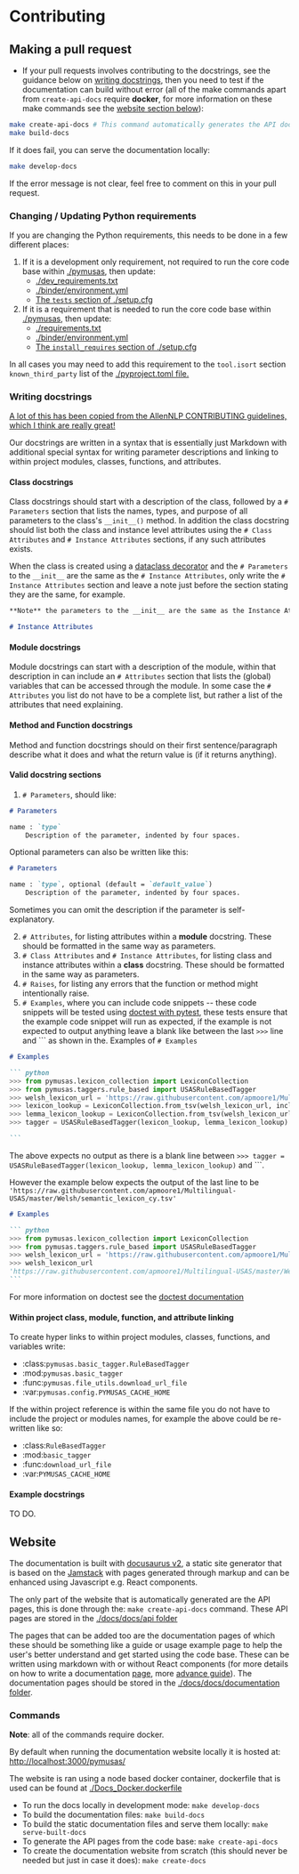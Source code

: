 # Contributing

## Making a pull request

* If your pull requests involves contributing to the docstrings, see the guidance below on [writing docstrings](#writing-docstrings), then you need to test if the documentation can build without error (all of the make commands apart from `create-api-docs` require **docker**, for more information on these make commands see the [website section below](#website)):

```bash
make create-api-docs # This command automatically generates the API documentation that the website serves
make build-docs
```

If it does fail, you can serve the documentation locally:

``` bash
make develop-docs
```

If the error message is not clear, feel free to comment on this in your pull request.

### Changing / Updating Python requirements

If you are changing the Python requirements, this needs to be done in a few different places:

1. If it is a development only requirement, not required to run the core code base within [./pymusas](./pymusas), then update:
    * [./dev_requirements.txt](./dev_requirements.txt)
    * [./binder/environment.yml](./binder/environment.yml)
    * [The `tests` section of ./setup.cfg](./setup.cfg)
2. If it is a requirement that is needed to run the core code base within [./pymusas](./pymusas), then update:
    * [./requirements.txt](./requirements.txt)
    * [./binder/environment.yml](./binder/environment.yml)
    * [The `install_requires` section of ./setup.cfg](./setup.cfg)

In all cases you may need to add this requirement to the `tool.isort` section `known_third_party` list of the [./pyproject.toml file.](./pyproject.toml) 

### Writing docstrings
[A lot of this has been copied from the AllenNLP CONTRIBUTING guidelines, which I think are really great!](https://github.com/allenai/allennlp/blob/main/CONTRIBUTING.md)

Our docstrings are written in a syntax that is essentially just Markdown with additional special syntax for writing parameter descriptions and linking to within project modules, classes, functions, and attributes.

#### Class docstrings

Class docstrings should start with a description of the class, followed by a `# Parameters` section that lists the names, types, and purpose of all parameters to the class's `__init__()` method. In addition the class docstring should list both the class and instance level attributes using the `# Class Attributes` and `# Instance Attributes` sections, if any such attributes exists.

When the class is created using a [dataclass decorator](https://docs.python.org/3/library/dataclasses.html#dataclasses.dataclass) and the `# Parameters` to the `__init__` are the same as the `# Instance Attributes`, only write the `# Instance Attributes` section and leave a note just before the section stating they are the same, for example.

``` markdown
**Note** the parameters to the __init__ are the same as the Instance Attributes.

# Instance Attributes
```

#### Module docstrings

Module docstrings can start with a description of the module, within that description in can include an `# Attributes` section that lists the (global) variables that can be accessed through the module. In some case the `# Attributes` you list do not have to be a complete list, but rather a list of the attributes that need explaining.

#### Method and Function docstrings

Method and function docstrings should on their first sentence/paragraph describe what it does and what the return value is (if it returns anything).

#### Valid docstring sections

1. `# Parameters`, should like:

``` markdown
# Parameters

name : `type`
    Description of the parameter, indented by four spaces.
```

Optional parameters can also be written like this:

``` markdown
# Parameters

name : `type`, optional (default = `default_value`)
    Description of the parameter, indented by four spaces.
```

Sometimes you can omit the description if the parameter is self-explanatory.

2. `# Attributes`, for listing attributes within a **module** docstring. These should be formatted in the same way as parameters.
3. `# Class Attributes` and `# Instance Attributes`, for listing class and instance attributes within a **class** docstring. These should be formatted in the same way as parameters.
4. `# Raises`, for listing any errors that the function or method might intentionally raise.
5. `# Examples`, where you can include code snippets -- these code snippets will be tested using [doctest with pytest](https://docs.pytest.org/en/6.2.x/doctest.html), these tests ensure that the example code snippet will run as expected, if the example is not expected to output anything leave a blank like between the last `>>>` line and ``` as shown in the. Examples of `# Examples`

```` markdown
# Examples

``` python
>>> from pymusas.lexicon_collection import LexiconCollection
>>> from pymusas.taggers.rule_based import USASRuleBasedTagger
>>> welsh_lexicon_url = 'https://raw.githubusercontent.com/apmoore1/Multilingual-USAS/master/Welsh/semantic_lexicon_cy.tsv'
>>> lexicon_lookup = LexiconCollection.from_tsv(welsh_lexicon_url, include_pos=True)
>>> lemma_lexicon_lookup = LexiconCollection.from_tsv(welsh_lexicon_url, include_pos=False)
>>> tagger = USASRuleBasedTagger(lexicon_lookup, lemma_lexicon_lookup)

``` 
````

The above expects no output as there is a blank line between `>>> tagger = USASRuleBasedTagger(lexicon_lookup, lemma_lexicon_lookup)` and ```.

However the example below expects the output of the last line to be `'https://raw.githubusercontent.com/apmoore1/Multilingual-USAS/master/Welsh/semantic_lexicon_cy.tsv'`

```` markdown
# Examples

``` python
>>> from pymusas.lexicon_collection import LexiconCollection
>>> from pymusas.taggers.rule_based import USASRuleBasedTagger
>>> welsh_lexicon_url = 'https://raw.githubusercontent.com/apmoore1/Multilingual-USAS/master/Welsh/semantic_lexicon_cy.tsv'
>>> welsh_lexicon_url
'https://raw.githubusercontent.com/apmoore1/Multilingual-USAS/master/Welsh/semantic_lexicon_cy.tsv'
``` 
````

For more information on doctest see the [doctest documentation](https://docs.python.org/3/library/doctest.html)


#### Within project class, module, function, and attribute linking

To create hyper links to within project modules, classes, functions, and variables write:

- :class:`pymusas.basic_tagger.RuleBasedTagger`
- :mod:`pymusas.basic_tagger`
- :func:`pymusas.file_utils.download_url_file`
- :var:`pymusas.config.PYMUSAS_CACHE_HOME`

If the within project reference is within the same file you do not have to include the project or modules names, for example the above could be re-written like so:

- :class:`RuleBasedTagger`
- :mod:`basic_tagger`
- :func:`download_url_file`
- :var:`PYMUSAS_CACHE_HOME`

#### Example docstrings

TO DO.

## Website

The documentation is built with [docusaurus v2](https://docusaurus.io/), a static site generator that is based on the [Jamstack](https://jamstack.org/) with pages generated through markup and can be enhanced using Javascript e.g. React components.

The only part of the website that is automatically generated are the API pages, this is done through the: `make create-api-docs` command. These API pages are stored in the [./docs/docs/api folder](./docs/docs/api)

The pages that can be added too are the documentation pages of which these should be something like a guide or usage example page to help the user's better understand and get started using the code base. These can be written using markdown with or without React components (for more details on how to write a documentation [page](https://docusaurus.io/docs/create-doc), more [advance guide](https://docusaurus.io/docs/markdown-features)). The documentation pages should be stored in the [./docs/docs/documentation folder](./docs/docs/documentation).

### Commands

**Note**: all of the commands require docker.

By default when running the documentation website locally it is hosted at: [http://localhost:3000/pymusas/](http://localhost:3000/pymusas/)

The website is ran using a node based docker container, dockerfile that is used can be found at [./Docs_Docker.dockerfile](./Docs_Docker.dockerfile)


* To run the docs locally in development mode: `make develop-docs`
* To build the documentation files: `make build-docs`
* To build the static documentation files and serve them locally: `make serve-built-docs`
* To generate the API pages from the code base: `make create-api-docs`
* To create the documentation website from scratch (this should never be needed but just in case it does): `make create-docs`